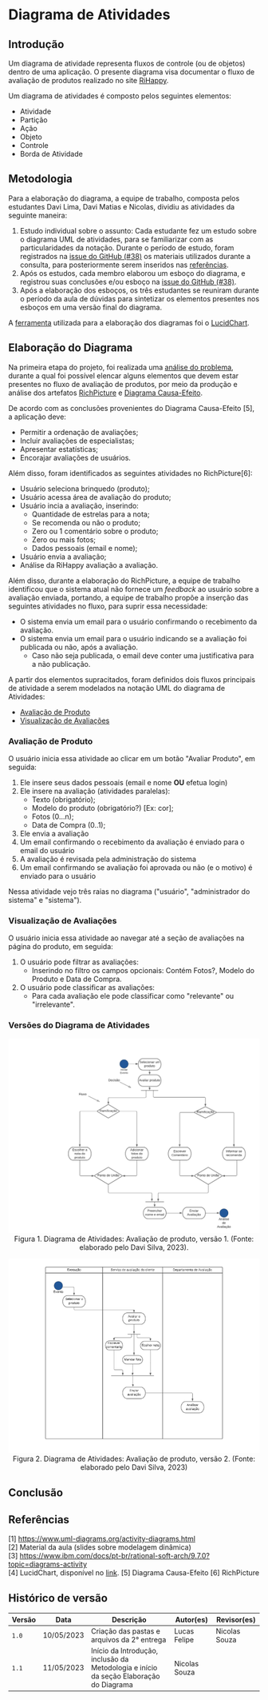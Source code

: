 # Diagrama de Atividades

## Introdução

Um diagrama de atividade representa fluxos de controle (ou de objetos) dentro de uma aplicação. O presente diagrama visa documentar o fluxo de avaliação de produtos realizado no site [RiHappy](https://rihappy.com.br).

Um diagrama de atividades é composto pelos seguintes elementos:

- Atividade
- Partição
- Ação
- Objeto
- Controle
- Borda de Atividade

## Metodologia

Para a elaboração do diagrama, a equipe de trabalho, composta pelos estudantes Davi Lima, Davi Matias e Nicolas, dividiu as atividades da seguinte maneira:

1. Estudo individual sobre o assunto: Cada estudante fez um estudo sobre o diagrama UML de atividades, para se familiarizar com as particularidades da notação. Durante o período de estudo, foram registrados na [issue do GitHub (#38)](https://github.com/UnBArqDsw2023-1/2023.1_G5_ProjetoRiHappy/issues/38) os materiais utilizados durante a consulta, para posteriormente serem inseridos nas [referências](#referências).
2. Após os estudos, cada membro elaborou um esboço do diagrama, e registrou suas conclusões e/ou esboço na [issue do GitHub (#38)](https://github.com/UnBArqDsw2023-1/2023.1_G5_ProjetoRiHappy/issues/38).
3. Após a elaboração dos esboços, os três estudantes se reuniram durante o período da aula de dúvidas para sintetizar os elementos presentes nos esboços em uma versão final do diagrama.

A [ferramenta](1.Base/1.2.3.FerramentasUtilizadas.md) utilizada para a elaboração dos diagramas foi o [LucidChart](https://www.lucidchart.com/).

## Elaboração do Diagrama

Na primeira etapa do projeto, foi realizada uma [análise do problema](1.Base/1.1.AbordagemNaoEspecifica.md), durante a qual foi possível elencar alguns elementos que devem estar presentes no fluxo de avaliação de produtos, por meio da produção e análise dos artefatos [RichPicture](1.Base/1.1.2.RichPicture.md) e [Diagrama Causa-Efeito](1.Base/1.1.1.CausaEfeito.md).

De acordo com as conclusões provenientes do Diagrama Causa-Efeito [5], a aplicação deve:

- Permitir a ordenação de avaliações;
- Incluir avaliações de especialistas;
- Apresentar estatísticas;
- Encorajar avaliações de usuários.

Além disso, foram identificados as seguintes atividades no RichPicture[6]:

- Usuário seleciona brinquedo (produto);
- Usuário acessa área de avaliação do produto;
- Usuário incia a avaliação, inserindo:
  - Quantidade de estrelas para a nota;
  - Se recomenda ou não o produto;
  - Zero ou 1 comentário sobre o produto;
  - Zero ou mais fotos;
  - Dados pessoais (email e nome);
- Usuário envia a avaliação;
- Análise da RiHappy avaliação a avaliação.

Além disso, durante a elaboração do RichPicture, a equipe de trabalho identificou que o sistema atual não fornece um _feedback_ ao usuário sobre a avaliação enviada, portando, a equipe de trabalho propõe a inserção das seguintes atividades no fluxo, para suprir essa necessidade:

- O sistema envia um email para o usuário confirmando o recebimento da avaliação.
- O sistema envia um email para o usuário indicando se a avaliação foi publicada ou não, após a avaliação.
  - Caso não seja publicada, o email deve conter uma justificativa para a não publicação.

A partir dos elementos supracitados, foram definidos dois fluxos principais de atividade a serem modelados na notação UML do diagrama de Atividades:

- [Avaliação de Produto](#avaliação-de-produto)
- [Visualização de Avaliações](#visualização-de-avaliações)

### Avaliação de Produto

O usuário inicia essa atividade ao clicar em um botão "Avaliar Produto", em seguida:

1. Ele insere seus dados pessoais (email e nome **OU** efetua login)
2. Ele insere na avaliação (atividades paralelas):
    - Texto (obrigatório);
    - Modelo do produto (obrigatório?) [Ex: cor];
    - Fotos (0...n);
    - Data de Compra (0..1);
3. Ele envia a avaliação
4. Um email confirmando o recebimento da avaliação é enviado para o email do usuário
5. A avaliação é revisada pela administração do sistema
6. Um email confirmando se avaliação foi aprovada ou não (e o motivo) é enviado para o usuário

Nessa atividade vejo três raias no diagrama ("usuário", "administrador do sistema" e "sistema").

### Visualização de Avaliações

O usuário inicia essa atividade ao navegar até a seção de avaliações na página do produto, em seguida:

1. O usuário pode filtrar as avaliações:
    - Inserindo no filtro os campos opcionais: Contém Fotos?, Modelo do Produto e Data de Compra.
2. O usuário pode classificar as avaliações:
    - Para cada avaliação ele pode classificar como "relevante" ou "irrelevante".

### Versões do Diagrama de Atividades

<center>

![](./assets/2.4.1.DiagramaDeAtividades/2727.png)
Figura 1. Diagrama de Atividades: Avaliação de produto, versão 1. (Fonte: elaborado pelo Davi Silva, 2023).
</center>

<center>

![](./assets/2.4.1.DiagramaDeAtividades/2837.png)
Figura 2. Diagrama de Atividades: Avaliação de produto, versão 2. (Fonte: elaborado pelo Davi Silva, 2023)
</center>

## Conclusão

## Referências

[1] <https://www.uml-diagrams.org/activity-diagrams.html> <br/>
[2] Material da aula (slides sobre modelagem dinâmica) <br/>
[3] <https://www.ibm.com/docs/pt-br/rational-soft-arch/9.7.0?topic=diagrams-activity> <br/>
[4] LucidChart, disponível no [link](https://www.lucidchart.com/pages/).
[5] Diagrama Causa-Efeito
[6] RichPicture

## Histórico de versão

| Versão | Data       | Descrição  | Autor(es)                 | Revisor(es)          |
|--------|------------|------------|---------------------------|----------------------|
| `1.0`  | 10/05/2023 | Criação das pastas e arquivos da 2° entrega | Lucas Felipe | Nicolas Souza |
| `1.1`  | 11/05/2023 | Início da Introdução, inclusão da Metodologia e início da seção Elaboração do Diagrama | Nicolas Souza |
